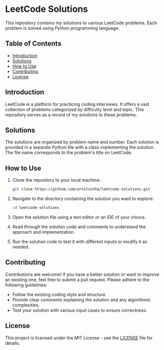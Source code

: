 # LeetCode Solutions

This repository contains my solutions to various LeetCode problems. Each problem is solved using Python programming language.

## Table of Contents

- [Introduction](#introduction)
- [Solutions](#solutions)
- [How to Use](#how-to-use)
- [Contributing](#contributing)
- [License](#license)

## Introduction

LeetCode is a platform for practicing coding interviews. It offers a vast collection of problems categorized by difficulty level and topic. This repository serves as a record of my solutions to these problems.

## Solutions

The solutions are organized by problem name and number. Each solution is provided in a separate Python file with a class implementing the solution. The file name corresponds to the problem's title on LeetCode.

## How to Use

1. Clone the repository to your local machine:

   ```bash
   git clone https://github.com/arnitsinha/leetcode-solutions.git
   ```

2. Navigate to the directory containing the solution you want to explore:

   ```bash
   cd leetcode-solutions
   ```

3. Open the solution file using a text editor or an IDE of your choice.

4. Read through the solution code and comments to understand the approach and implementation.

5. Run the solution code to test it with different inputs or modify it as needed.

## Contributing

Contributions are welcome! If you have a better solution or want to improve an existing one, feel free to submit a pull request. Please adhere to the following guidelines:

- Follow the existing coding style and structure.
- Provide clear comments explaining the solution and any algorithmic complexities.
- Test your solution with various input cases to ensure correctness.

## License

This project is licensed under the MIT License - see the [LICENSE](LICENSE) file for details.
